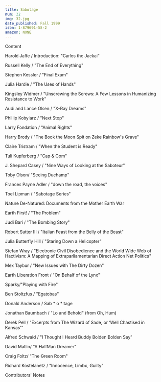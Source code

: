 ```yaml
---
title: Sabotage
num: 32
img: 32.jpg
date_published: Fall 1999
isbn: 1-879691-58-2
amazon: NONE
---
```


Content

Harold Jaffe / Introduction: "Carlos the Jackal"

Russell Kelly / "The End of Everything"

Stephen Kessler / "Final Exam"

Julia Hardie / "The Uses of Hands"

Kingsley Widmer / "Unscrewing the Screws: A Few Lessons in Humanizing Resistance to Work"

Audi and Lance Olsen / "X-Ray Dreams"

Phillip Kobylarz / "Next Stop"

Larry Fondation / "Animal Rights"

Harry Brody / "The Book the Moon Spit on Zeke Rainbow's Grave"

Claire Tristram / "When the Student is Ready"

Tuli Kupferberg / "Cap & Com"

J. Shepard Casey / "Nine Ways of Looking at the Saboteur"

Toby Olson/ "Seeing Duchamp"

Frances Payne Adler / "down the road, the voices"

Toel Lipman / "Sabotage Series"

Nature De-Natured: Documents from the Mother Earth War

Earth First! / "The Problem"

Judi Bari / "The Bombing Story"

Robert Sutter III / "Italian Feast from the Belly of the Beast"

Julia Butterfly Hill / "Staring Down a Helicopter"

Stefan Wray / "Electronic Civil Disobedience and the World Wide Web of Hactivism: A Mapping of Extraparliamentarian Direct Action Net Politics"

Mex Taybur / "New Issues with The Dirty Dozen"

Earth Liberation Front / "On Behalf of the Lynx"

Sparky/"Playing with Fire"

Ben Stoltzfus / "Egatobas"

Donald Anderson / Sab * o * tage

Jonathan Baumbach / "Lo and Behold" (from Oh, Hum)

Derek Pell / "Excerpts from The Wizard of Sade, or ‘Well Chastised in Kansas'"

Alfred Schwaid / "I Thought I Heard Buddy Bolden Bolden Say"

David Matlin/ "A HalfMan Dreamer"

Craig Foltz/ "The Green Room"

Richard Kostelanetz / "Innocence, Limbo, Guilty"

Contributors' Notes

